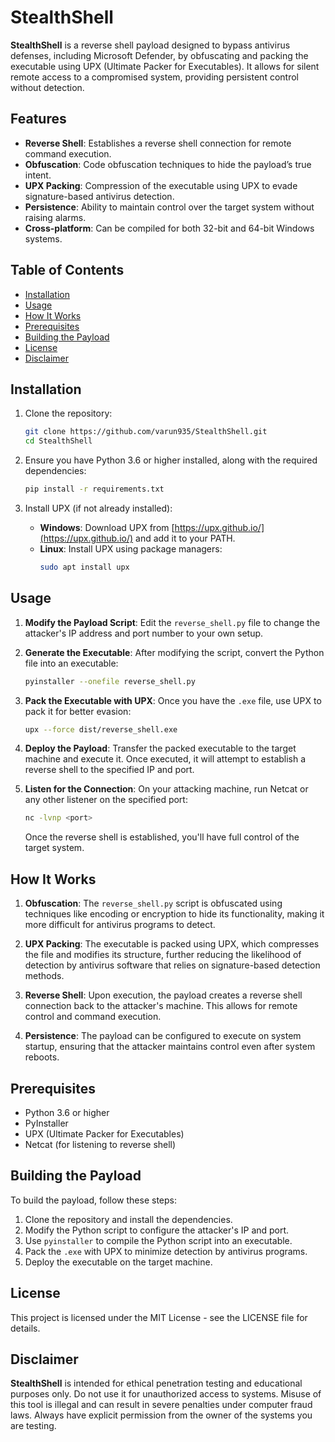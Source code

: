# StealthShell

**StealthShell** is a reverse shell payload designed to bypass antivirus defenses, including Microsoft Defender, by obfuscating and packing the executable using UPX (Ultimate Packer for Executables). It allows for silent remote access to a compromised system, providing persistent control without detection.

## Features

- **Reverse Shell**: Establishes a reverse shell connection for remote command execution.
- **Obfuscation**: Code obfuscation techniques to hide the payload’s true intent.
- **UPX Packing**: Compression of the executable using UPX to evade signature-based antivirus detection.
- **Persistence**: Ability to maintain control over the target system without raising alarms.
- **Cross-platform**: Can be compiled for both 32-bit and 64-bit Windows systems.

## Table of Contents

- [Installation](#installation)
- [Usage](#usage)
- [How It Works](#how-it-works)
- [Prerequisites](#prerequisites)
- [Building the Payload](#building-the-payload)
- [License](#license)
- [Disclaimer](#disclaimer)

## Installation

1. Clone the repository:
   ```bash
   git clone https://github.com/varun935/StealthShell.git
   cd StealthShell
   ```

2. Ensure you have Python 3.6 or higher installed, along with the required dependencies:
   ```bash
   pip install -r requirements.txt
   ```

3. Install UPX (if not already installed):
   - **Windows**: Download UPX from [https://upx.github.io/](https://upx.github.io/) and add it to your PATH.
   - **Linux**: Install UPX using package managers:
     ```bash
     sudo apt install upx
     ```

## Usage

1. **Modify the Payload Script**: Edit the `reverse_shell.py` file to change the attacker's IP address and port number to your own setup.

2. **Generate the Executable**:
   After modifying the script, convert the Python file into an executable:
   ```bash
   pyinstaller --onefile reverse_shell.py
   ```

3. **Pack the Executable with UPX**:
   Once you have the `.exe` file, use UPX to pack it for better evasion:
   ```bash
   upx --force dist/reverse_shell.exe
   ```

4. **Deploy the Payload**: Transfer the packed executable to the target machine and execute it. Once executed, it will attempt to establish a reverse shell to the specified IP and port.

5. **Listen for the Connection**:
   On your attacking machine, run Netcat or any other listener on the specified port:
   ```bash
   nc -lvnp <port>
   ```

   Once the reverse shell is established, you'll have full control of the target system.

## How It Works

1. **Obfuscation**: The `reverse_shell.py` script is obfuscated using techniques like encoding or encryption to hide its functionality, making it more difficult for antivirus programs to detect.
   
2. **UPX Packing**: The executable is packed using UPX, which compresses the file and modifies its structure, further reducing the likelihood of detection by antivirus software that relies on signature-based detection methods.

3. **Reverse Shell**: Upon execution, the payload creates a reverse shell connection back to the attacker's machine. This allows for remote control and command execution.

4. **Persistence**: The payload can be configured to execute on system startup, ensuring that the attacker maintains control even after system reboots.

## Prerequisites

- Python 3.6 or higher
- PyInstaller
- UPX (Ultimate Packer for Executables)
- Netcat (for listening to reverse shell)

## Building the Payload

To build the payload, follow these steps:

1. Clone the repository and install the dependencies.
2. Modify the Python script to configure the attacker's IP and port.
3. Use `pyinstaller` to compile the Python script into an executable.
4. Pack the `.exe` with UPX to minimize detection by antivirus programs.
5. Deploy the executable on the target machine.

## License
This project is licensed under the MIT License - see the LICENSE file for details.

## Disclaimer

**StealthShell** is intended for ethical penetration testing and educational purposes only. Do not use it for unauthorized access to systems. Misuse of this tool is illegal and can result in severe penalties under computer fraud laws. Always have explicit permission from the owner of the systems you are testing.

